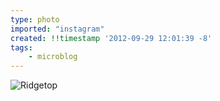 ```yaml
---
type: photo
imported: "instagram"
created: !!timestamp '2012-09-29 12:01:39 -8'
tags:
    - microblog
---
```

![Ridgetop](/media/images/photos/2012/09/afb6e9b726285abe726105c3f8089613.jpg)

